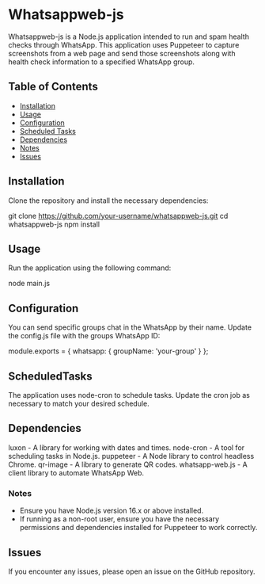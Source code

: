 # Whatsappweb-js

Whatsappweb-js is a Node.js application intended to run and spam health checks through WhatsApp. This application uses Puppeteer to capture screenshots from a web page and send those screenshots along with health check information to a specified WhatsApp group.

## Table of Contents

- [Installation](#installation)
- [Usage](#usage)
- [Configuration](#configuration)
- [Scheduled Tasks](#scheduledtasks)
- [Dependencies](#dependencies)
- [Notes](#notes)
- [Issues](#issues)

## Installation

Clone the repository and install the necessary dependencies:

git clone https://github.com/your-username/whatsappweb-js.git
cd whatsappweb-js
npm install

## Usage

Run the application using the following command:

node main.js

## Configuration

You can send specific groups chat in the WhatsApp by their name. Update the config.js file with the groups WhatsApp ID:

module.exports = {
whatsapp: {
    groupName: 'your-group'
  }
};

## ScheduledTasks
The application uses node-cron to schedule tasks. Update the cron job as necessary to match your desired schedule.

## Dependencies
luxon - A library for working with dates and times.
node-cron - A tool for scheduling tasks in Node.js.
puppeteer - A Node library to control headless Chrome.
qr-image - A library to generate QR codes.
whatsapp-web.js - A client library to automate WhatsApp Web.

### Notes

- Ensure you have Node.js version 16.x or above installed.
- If running as a non-root user, ensure you have the necessary permissions and dependencies installed for Puppeteer to work correctly.

## Issues

If you encounter any issues, please open an issue on the GitHub repository.